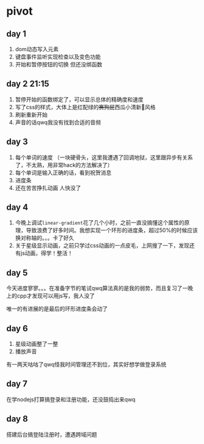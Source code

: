# pivot

## day 1

1. dom动态写入元素
2. 键盘事件监听实现检查以及变色功能
3. 开始和暂停按钮的切换 但还没绑函数

## day 2    21:15

1. 暂停开始的函数绑定了，可以显示总体的精确度和速度
2. 写了css的样式，大体上是红配绿的~~赛狗屁~~西瓜小清新🍉风格
3. 刷新重新开始
4. 声音的话qwq我没有找到合适的音频

## day 3 

1. 每个单词的速度 （一块硬骨头，这里我遭遇了回调地狱，这里跟异步有关系了，不太熟，用非常hack的方法解决了）
2. 每个单词是输入正确的话，看到祝贺消息
3. 进度条
4. 还在苦苦挣扎动画 人快没了

## day 4

1. 今晚上调试`linear-gradient`花了几个小时，之前一直没搞懂这个属性的原理，导致浪费了好多时间。我想实现一个环形的进度条，超过50%的时候应该换对称轴的。。。卡了好久
2. 关于星级显示动画，之前只学过css动画的一点皮毛，上网搜了一下，发现还有js动画，得学！整活！

## day 5

今天进度寥寥。。。在准备字节的笔试qwq算法真的是我的弱势，而且复习了一晚上的cpp才发现可以用js写，我人没了

唯一的有进展的是最后的环形进度条会动了

## day 6

1. 星级动画整了一整
2. 播放声音

有一两天咕咕了qwq怪我时间管理还不到位，其实好想学做登录系统

## day 7

在学nodejs打算搞登录和注册功能，还没鼓捣出来qwq

## day 8

搭建后台搞登陆注册时，遭遇跨域问题

